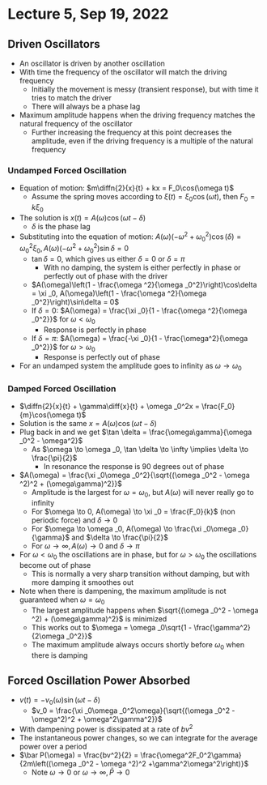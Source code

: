 # Lecture 5, Sep 19, 2022

## Driven Oscillators

* An oscillator is driven by another oscillation
* With time the frequency of the oscillator will match the driving frequency
	* Initially the movement is messy (transient response), but with time it tries to match the driver
	* There will always be a phase lag
* Maximum amplitude happens when the driving frequency matches the natural frequency of the oscillator
	* Further increasing the frequency at this point decreases the amplitude, even if the driving frequency is a multiple of the natural frequency

### Undamped Forced Oscillation

* Equation of motion: $m\diffn{2}{x}{t} + kx = F_0\cos(\omega t)$
	* Assume the spring moves according to $\xi(t) = \xi _0\cos(\omega t)$, then $F_0 = k\xi _0$
* The solution is $x(t) = A(\omega)\cos(\omega t - \delta)$
	* $\delta$ is the phase lag
* Substituting into the equation of motion: $A(\omega)(-\omega ^2 + \omega _0^2)\cos(\delta) = \omega _0^2\xi _0, A(\omega)(-\omega ^2 + \omega _0^2)\sin\delta = 0$
	* $\tan \delta = 0$, which gives us either $\delta = 0$ or $\delta = \pi$
		* With no damping, the system is either perfectly in phase or perfectly out of phase with the driver
	* $A(\omega)\left(1 - \frac{\omega ^2}{\omega _0^2}\right)\cos\delta = \xi _0, A(\omega)\left(1 - \frac{\omega ^2}{\omega _0^2}\right)\sin\delta = 0$
	* If $\delta = 0$: $A(\omega) = \frac{\xi _0}{1 - \frac{\omega ^2}{\omega _0^2}}$ for $\omega < \omega _0$
		* Response is perfectly in phase
	* If $\delta = \pi$: $A(\omega) = \frac{-\xi _0}{1 - \frac{\omega^2}{\omega _0^2}}$ for $\omega > \omega _0$
		* Response is perfectly out of phase
* For an undamped system the amplitude goes to infinity as $\omega \to \omega _0$

### Damped Forced Oscillation

* $\diffn{2}{x}{t} + \gamma\diff{x}{t} + \omega _0^2x = \frac{F_0}{m}\cos(\omega t)$
* Solution is the same $x = A(\omega)\cos(\omega t - \delta)$
* Plug back in and we get $\tan \delta = \frac{\omega\gamma}{\omega _0^2 - \omega^2}$
	* As $\omega \to \omega _0, \tan \delta \to \infty \implies \delta \to \frac{\pi}{2}$
		* In resonance the response is 90 degrees out of phase
* $A(\omega) = \frac{\xi _0\omega _0^2}{\sqrt{(\omega _0^2 - \omega ^2)^2 + (\omega\gamma)^2}}$
	* Amplitude is the largest for $\omega = \omega _0$, but $A(\omega)$ will never really go to infinity
	* For $\omega \to 0, A(\omega) \to \xi _0 = \frac{F_0}{k}$ (non periodic force) and $\delta \to 0$
	* For $\omega \to \omega _0, A(\omega) \to \frac{\xi _0\omega _0}{\gamma}$ and $\delta \to \frac{\pi}{2}$
	* For $\omega \to \infty, A(\omega) \to 0$ and $\delta \to \pi$
* For $\omega < \omega _0$ the oscillations are in phase, but for $\omega > \omega _0$ the oscillations become out of phase
	* This is normally a very sharp transition without damping, but with more damping it smoothes out
* Note when there is dampening, the maximum amplitude is not guaranteed when $\omega = \omega _0$
	* The largest amplitude happens when $\sqrt{(\omega _0^2 - \omega ^2) + (\omega\gamma)^2}$ is minimized
	* This works out to $\omega = \omega _0\sqrt{1 - \frac{\gamma^2}{2\omega _0^2}}$
	* The maximum amplitude always occurs shortly before $\omega _0$ when there is damping

## Forced Oscillation Power Absorbed

* $v(t) = -v_0(\omega)\sin(\omega t - \delta)$
	* $v_0 = \frac{\xi _0\omega _0^2\omega}{\sqrt{(\omega _0^2 - \omega^2)^2 + \omega^2\gamma^2}}$
* With dampening power is dissipated at a rate of $bv^2$
* The instantaneous power changes, so we can integrate for the average power over a period
* $\bar P(\omega) = \frac{bv^2}{2} = \frac{\omega^2F_0^2\gamma}{2m\left((\omega _0^2 - \omega ^2)^2 +\gamma^2\omega^2\right)}$
	* Note $\omega \to 0$ or $\omega \to \infty, \bar P \to 0$

